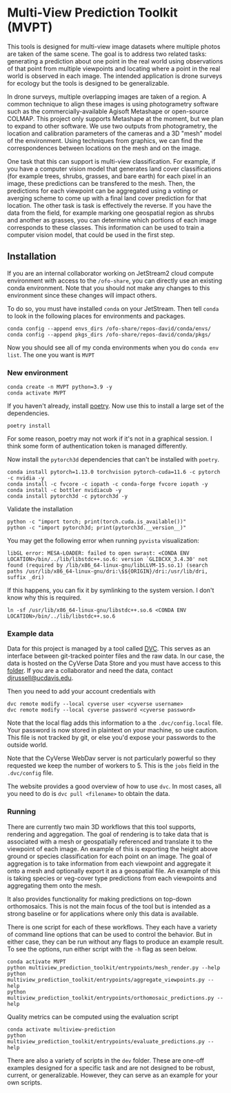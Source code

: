 # Multi-View Prediction Toolkit (MVPT)
This tools is designed for multi-view image datasets where multiple photos are taken of the same scene. The goal is to address two related tasks: generating a prediction about one point in the real world using observations of that point from multiple viewpoints and locating where a point in the real world is observed in each image. The intended application is drone surveys for ecology but the tools is designed to be generalizable.

In drone surveys, multiple overlapping images are taken of a region. A common technique to align these images is using photogrametry software such as the commercially-available Agisoft Metashape or open-source COLMAP. This project only supports Metashape at the moment, but we plan to expand to other software. We use two outputs from photogrametry, the location and calibration parameters of the cameras and a 3D "mesh" model of the environment. Using techniques from graphics, we can find the correspondences between locations on the mesh and on the image. 

One task that this can support is multi-view classification. For example, if you have a computer vision model that generates land cover classifications (for example trees, shrubs, grasses, and bare earth) for each pixel in an image, these predictions can be transfered to the mesh. Then, the predictions for each viewpoint can be aggregated using a voting or averging scheme to come up with a final land cover prediction for that location. The other task is task is effectively the reverse. If you have the data from the field, for example marking one geospatial region as shrubs and another as grasses, you can determine which portions of each image corresponds to these classes. This information can be used to train a computer vision model, that could be used in the first step.


## Installation
If you are an internal collaborator working on JetStream2 cloud compute environment with access to the `/ofo-share`, you can directly use an existing conda environment. Note that you should not make any changes to this environment since these changes will impact others. 

To do so, you must have installed `conda` on your JetStream. Then tell `conda` to look in the following places for environments and packages.
```
conda config --append envs_dirs /ofo-share/repos-david/conda/envs/
conda config --append pkgs_dirs /ofo-share/repos-david/conda/pkgs/
```

Now you should see all of my conda environments when you do `conda env list`. The one you want is `MVPT`


### New environment


```
conda create -n MVPT python=3.9 -y
conda activate MVPT
```

If you haven't already, install [poetry](https://python-poetry.org/docs/). Now use this to install a large set of the dependencies.

```
poetry install
```

For some reason, poetry may not work if it's not in a graphical session. I think some form of authentication token is managed differently.

Now install the `pytorch3d` dependencies that can't be installed with `poetry`.

```
conda install pytorch=1.13.0 torchvision pytorch-cuda=11.6 -c pytorch -c nvidia -y
conda install -c fvcore -c iopath -c conda-forge fvcore iopath -y
conda install -c bottler nvidiacub -y
conda install pytorch3d -c pytorch3d -y
```

Validate the installation

```
python -c "import torch; print(torch.cuda.is_available())"
python -c "import pytorch3d; print(pytorch3d.__version__)"
```

You may get the following error when running `pyvista` visualization:
```
libGL error: MESA-LOADER: failed to open swrast: <CONDA ENV LOCATION>/bin/../lib/libstdc++.so.6: version `GLIBCXX_3.4.30' not found (required by /lib/x86_64-linux-gnu/libLLVM-15.so.1) (search paths /usr/lib/x86_64-linux-gnu/dri:\$${ORIGIN}/dri:/usr/lib/dri, suffix _dri)
```
If this happens, you can fix it by symlinking to the system version. I don't know why this is required.
```
ln -sf /usr/lib/x86_64-linux-gnu/libstdc++.so.6 <CONDA ENV LOCATION>/bin/../lib/libstdc++.so.6
```

### Example data
Data for this project is managed by a tool called [DVC](https://dvc.org/doc/install). This serves as an interface between git-tracked pointer files and the raw data. In our case, the data is hosted on the CyVerse Data Store and you must have access to this [folder](https://de.cyverse.org/data/ds/iplant/home/shared/ofo/internal/DVC_test/multiview_prediction_toolkit_DVC). If you are a collaborator and need the data, contact <djrussell@ucdavis.edu>.

Then you need to add your account credentials with
```
dvc remote modify --local cyverse user <cyverse username>
dvc remote modify --local cyverse password <cyverse password>
```

Note that the local flag adds this information to a the `.dvc/config.local` file. Your password is now stored in plaintext on your machine, so use caution. This file is not tracked by git, or else you'd expose your passwords to the outside world.

Note that the CyVerse WebDav server is not particularly powerful so they requested we keep the number of workers to 5. This is the `jobs` field in the `.dvc/config` file.

The website provides a good overview of how to use `dvc`. In most cases, all you need to do is `dvc pull <filename>` to obtain the data.

### Running
There are currently two main 3D workflows that this tool supports, rendering and aggregation. The goal of rendering is to take data that is associated with a mesh or geospatially referenced and translate it to the viewpoint of each image. An example of this is exporting the height above ground or species classification for each point on an image. The goal of aggregation is to take information from each viewpoint and aggregate it onto a mesh and optionally export it as a geospatial file. An example of this is taking species or veg-cover type predictions from each viewpoints and aggregating them onto the mesh.

It also provides functionality for making predictions on top-down orthomosaics. This is not the main focus of the tool but is intended as a strong baseline or for applications where only this data is available.

There is one script for each of these workflows. They each have a variety of command line options that can be used to control the behavior. But in either case, they can be run without any flags to produce an example result. To see the options, run either script with the `-h` flag as seen below.
```
conda activate MVPT
python multiview_prediction_toolkit/entrypoints/mesh_render.py --help
python multiview_prediction_toolkit/entrypoints/aggregate_viewpoints.py --help
python multiview_prediction_toolkit/entrypoints/orthomosaic_predictions.py --help
```

Quality metrics can be computed using the evaluation script
```
conda activate multiview-prediction
python multiview_prediction_toolkit/entrypoints/evaluate_predictions.py --help
```

There are also a variety of scripts in the `dev` folder. These are one-off examples designed for a specific task and are not designed to be robust, current, or generalizable. However, they can serve as an example for your own scripts.

